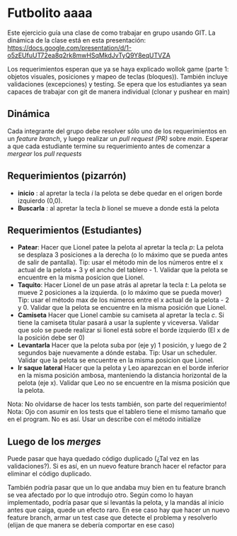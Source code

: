 # Futbolito aaaa

Este ejercicio guía una clase de como trabajar en grupo usando GIT. La dinámica de la clase
está en esta presentación: https://docs.google.com/presentation/d/1-o5zEUfuUT72ea8q2rk8mwHSqMkdJvTyQ9Y8eqUTVZA


Los requerimientos esperan que ya se haya explicado wollok game (parte 1: objetos visuales, posiciones y mapeo de teclas (bloques)). También incluye validaciones (excepciones) y testing.
Se epera que los estudiantes ya sean capaces de trabajar con git de manera individual (clonar y pushear en main)


## Dinámica

Cada integrante del grupo debe resolver sólo uno de los requerimientos en un 
*feature branch*, y luego realizar un *pull request (PR)* sobre *main*. Esperar a que 
cada estudiante termine su requerimiento antes de comenzar a *mergear* los *pull requests*

## Requerimientos (pizarrón)

- **inicio** : al apretar la tecla *i* la pelota se debe quedar en el origen borde izquierdo (0,0).
- **Buscarla** : al apretar la tecla *b* lionel se mueve a donde está la pelota

## Requerimientos (Estudiantes)
- **Patear**: Hacer que Lionel patee la pelota al apretar la tecla *p*: La pelota se desplaza 3 posiciones
 a la derecha (o lo máximo que se pueda antes de salir de pantalla). Tip: usar el método min de los números entre el x actual de la pelota + 3 y el ancho del tablero - 1.
Validar que la pelota se encuentre en la misma posicion que Lionel.
- **Taquito**: Hacer Lionel de un pase atrás al apretar la tecla *t*: La pelota se mueve 2 posiciones a la izquierda. (o lo máximo que se pueda mover)
  Tip: usar el método max de los números entre el x actual de la pelota - 2 y 0.
  Validar que la pelota se encuentre en la misma posición que Lionel.
- **Camiseta** Hacer que Lionel cambie su camiseta al apretar la tecla *c*. Si tiene la camiseta titular pasará a 
usar la suplente y viceversa. Validar que solo se puede realizar si lionel está sobre el borde izquierdo (El x de la posición debe ser 0)
- **Levantarla** Hacer que la pelota suba por (eje y) 1 posición, y luego de 2 segundos baje nuevamente a dónde estaba. Tip: Usar un scheduler. Validar que la pelota se encuentre en la misma posicion que Lionel.
- **Ir saque lateral** Hacer que la pelota y Leo aparezcan en el borde inferior en la misma posición ambosa, manteniendo la distancia horizontal de la pelota (eje x). Validar que Leo no se encuentre en la misma posición que la pelota.

Nota: No olvidarse de hacer los tests también, son parte del requerimiento!
Nota: Ojo con asumir en los tests que el tablero tiene el mismo tamaño que en el program. No es así. 
Usar un describe con el método initialize

## Luego de los *merges* 
Puede pasar que haya quedado código duplicado (¿Tal vez en las validaciones?). Si es así, en un nuevo feature branch
hacer el refactor para eliminar el código duplicado.

También podría pasar que un lo que andaba muy bien en tu feature branch se vea afectado por lo que introdujo otro.
Según como lo hayan implementado, podría pasar que si levantás la pelota, y la mandás al inicio antes que caiga, quede un efecto raro.
En ese caso hay que hacer un nuevo feature branch, armar un test case que detecte el problema y resolverlo 
(elijan de que manera se debería comportar en ese caso)





   


